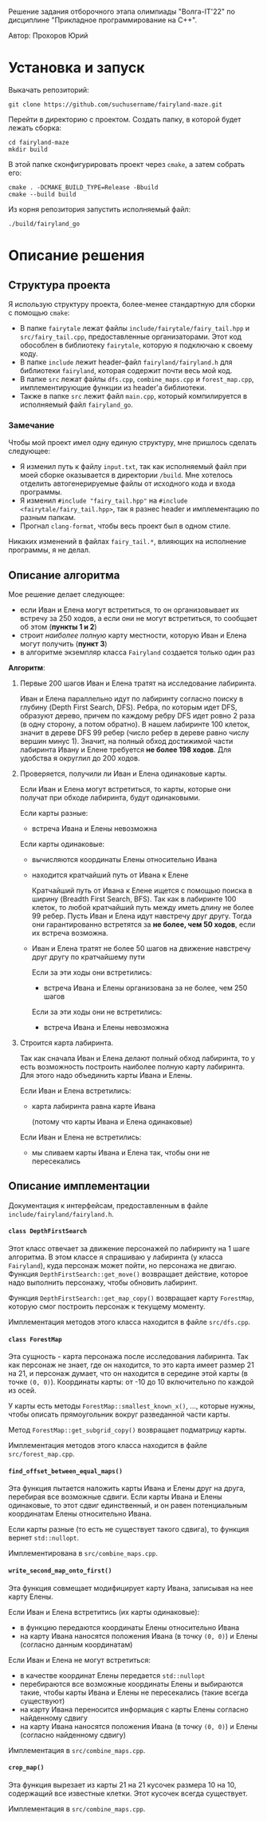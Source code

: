 Решение задания отборочного этапа олимпиады "Волга-IT'22" по дисциплине "Прикладное программирование на C++".

Автор: Прохоров Юрий

# Установка и запуск

Выкачать репозиторий:
```
git clone https://github.com/suchusername/fairyland-maze.git
```
Перейти в директорию с проектом. Создать папку, в которой будет лежать сборка:
```
cd fairyland-maze
mkdir build
```
В этой папке сконфигурировать проект через `cmake`, а затем собрать его:
```
cmake . -DCMAKE_BUILD_TYPE=Release -Bbuild
cmake --build build
```
Из корня репозитория запустить исполняемый файл:
```
./build/fairyland_go
```

# Описание решения

## Структура проекта

Я использую структуру проекта, более-менее стандартную для сборки с помощью `cmake`:
- В папке `fairytale` лежат файлы `include/fairytale/fairy_tail.hpp` и `src/fairy_tail.cpp`, предоставленные организаторами. Этот код обособлен в библиотеку `fairytale`, которую я подключаю к своему коду.
- В папке `include` лежит header-файл `fairyland/fairyland.h` для библиотеки `fairyland`, которая содержит почти весь мой код.
- В папке `src` лежат файлы `dfs.cpp`, `combine_maps.cpp` и `forest_map.cpp`, имплементирующие функции из header'а библиотеки.
- Также в папке `src` лежит файл `main.cpp`, который компилируется в исполняемый файл `fairyland_go`.

### Замечание

Чтобы мой проект имел одну единую структуру, мне пришлось сделать следующее:
- Я изменил путь к файлу `input.txt`, так как исполняемый файл при моей сборке оказывается в директории `/build`. Мне хотелось отделить автогенерируемые файлы от исходного кода и входа программы.
- Я изменил `#include "fairy_tail.hpp"` на `#include <fairytale/fairy_tail.hpp>`, так я разнес header и имплементацию по разным папкам.
- Прогнал `clang-format`, чтобы весь проект был в одном стиле.

Никаких изменений в файлах `fairy_tail.*`, влияющих на исполнение программы, я не делал.

## Описание алгоритма

Мое решение делает следующее:
- если Иван и Елена могут встретиться, то он организовывает их встречу за 250 ходов, а если они не могут встретиться, то сообщает об этом (**пункты 1 и 2**)
- строит _наиболее полную_ карту местности, которую Иван и Елена могут получить (**пункт 3**)
- в алгоритме экземпляр класса `Fairyland` создается только один раз

**Алгоритм**:
1. Первые 200 шагов Иван и Елена тратят на исследование лабиринта.

   Иван и Елена параллельно идут по лабиринту согласно поиску в глубину (Depth First Search, DFS). Ребра, по которым идет DFS, образуют дерево, причем по каждому ребру DFS идет ровно 2 раза (в одну сторону, а потом обратно). В нашем лабиринте 100 клеток, значит в дереве DFS 99 ребер (число ребер в дереве равно числу вершин минус 1). Значит, на полный обход достижимой части лабиринта Ивану и Елене требуется **не более 198 ходов**. Для удобства я округлил до 200 ходов. 

2. Проверяется, получили ли Иван и Елена одинаковые карты.

   Если Иван и Елена могут встретиться, то карты, которые они получат при обходе лабиринта, будут одинаковыми. 
  
   Если карты разные:
   - встреча Ивана и Елены невозможна
  
   Если карты одинаковые:
   - вычисляются координаты Елены относительно Ивана
   - находится кратчайший путь от Ивана к Елене
   
     Кратчайший путь от Ивана к Елене ищется с помощью поиска в ширину (Breadth First Search, BFS). Так как в лабиринте 100 клеток, то любой кратчайший путь между иметь длину не более 99 ребер. Пусть Иван и Елена идут навстречу друг другу. Тогда они гарантированно встретятся за **не более, чем 50 ходов**, если их встреча возможна.
     
   - Иван и Елена тратят не более 50 шагов на движение навстречу друг другу по кратчайшему пути
   
     Если за эти ходы они встретились:
     - встреча Ивана и Елены организована за не более, чем 250 шагов

     Если за эти ходы они не встретились:
     - встреча Ивана и Елены невозможна

3. Строится карта лабиринта.

   Так как сначала Иван и Елена делают полный обход лабиринта, то у есть возможность построить наиболее полную карту лабиринта. Для этого надо объединить карты Ивана и Елены.
   
   Если Иван и Елена встретились:
   - карта лабиринта равна карте Ивана

     (потому что карты Ивана и Елена одинаковые)
     
   Если Иван и Елена не встретились:
   - мы сливаем карты Ивана и Елена так, чтобы они не пересекались


## Описание имплементации

Документация к интерфейсам, предоставленным в файле `include/fairyland/fairyland.h`.

#### `class DepthFirstSearch`

Этот класс отвечает за движение персонажей по лабиринту на 1 шаге алгоритма. В этом классе я спрашиваю у лабиринта (у класса `Fairyland`), куда персонаж может пойти, но персонажа не двигаю. Функция `DepthFirstSearch::get_move()` возвращает действие, которое надо выполнить персонажу, чтобы обновить лабиринт.

Функция `DepthFirstSearch::get_map_copy()` возвращает карту `ForestMap`, которую смог построить персонаж к текущему моменту.

Имплементация методов этого класса находится в файле `src/dfs.cpp`.

#### `class ForestMap`

Эта сущность - карта персонажа после исследования лабиринта. Так как персонаж не знает, где он находится, то это карта имеет размер 21 на 21, и персонаж думает, что он находится в середине этой карты (в точке `(0, 0)`). Координаты карты: от -10 до 10 включительно по каждой из осей.

У карты есть методы `ForestMap::smallest_known_x()`, ..., которые нужны, чтобы описать прямоугольник вокруг разведанной части карты.

Метод `ForestMap::get_subgrid_copy()` возвращает подматрицу карты.

Имплементация методов этого класса находится в файле `src/forest_map.cpp`.

#### `find_offset_between_equal_maps()`

Эта функция пытается наложить карты Ивана и Елены друг на друга, перебирая все возможные сдвиги. Если карты Ивана и Елены одинаковые, то этот сдвиг единственный, и он равен потенциальным координатам Елены относительно Ивана.

Если карты разные (то есть не существует такого сдвига), то функция вернет `std::nullopt`.

Имплементирована в `src/combine_maps.cpp`.

#### `write_second_map_onto_first()`

Эта функция совмещает модифицирует карту Ивана, записывая на нее карту Елены. 

Если Иван и Елена встретитись (их карты одинаковые):
- в функцию передаются координаты Елены относительно Ивана
- на карту Ивана наносятся положения Ивана (в точку `(0, 0)`) и Елены (согласно данным координатам)

Если Иван и Елена не могут встретиться:
- в качестве координат Елены передается `std::nullopt`
- перебираются все возможные координаты Елены и выбираются такие, чтобы карты Ивана и Елены не пересекались (такие всегда существуют)
- на карту Ивана переносится информация с карты Елены согласно найденному сдвигу
- на карту Ивана наносятся положения Ивана (в точку `(0, 0)`) и Елены (согласно найденному сдвигу)

Имплементация в `src/combine_maps.cpp`.

#### `crop_map()`

Эта функция вырезает из карты 21 на 21 кусочек размера 10 на 10, содержащий все известные клетки. Этот кусочек всегда существует.

Имплементация в `src/combine_maps.cpp`.

  
